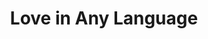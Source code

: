 ---
pid: FS176
title: Love in Any Language
location_transcription: City Hall
zipcode: '19046'
outside_phl: 'Jenkintown PA '
neighborhood: 
age: '49'
age_range: 40-49
instagram: 
image_file_name: FS_176.jpg
proposal_transcription: Square with Love monument variations in different languages/
  artists around the world
topic: Globalism,Love
topic_summary: 0, 0
type: Sculpture Statue
keywords_other: 
credit: Jon Cherg
image_labels: 
twitter: 
facebook: 
permalink: "/monuments/fs176/"
layout: item-page
---
